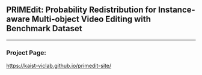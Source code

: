 ## PRIMEdit: Probability Redistribution for Instance-aware Multi-object Video Editing with Benchmark Dataset

---

### Project Page:
https://kaist-viclab.github.io/primedit-site/
